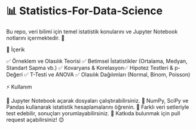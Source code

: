 # 📊 Statistics-For-Data-Science

Bu repo, veri bilimi için temel istatistik konularını ve Jupyter Notebook notlarını içermektedir. 🚀

📌 İçerik

✅ Örneklem ve Olasılık Teorisi
✅ Betimsel İstatistikler (Ortalama, Medyan, Standart Sapma vb.)
✅ Kovaryans & Korelasyon✅ Hipotez Testleri & p-Değeri
✅ T-Testi ve ANOVA
✅ Olasılık Dağılımları (Normal, Binom, Poisson)

⚡ Kullanım

📌 Jupyter Notebook açarak dosyaları çalıştırabilirsiniz.
📌 NumPy, SciPy ve Pandas kullanarak istatistik hesaplamalarını öğrenin.
📌 Farklı veri setleriyle test edebilir, sonuçları yorumlayabilirsiniz.
📌 Katkıda bulunmak için pull request açabilirsiniz! 😊

